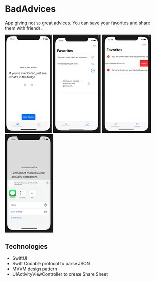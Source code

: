 # BadAdvices

App giving not so great advices. You can save your favorites and share them with friends. 

![alt text](https://github.com/justynazarzycka/BadAdvices/blob/main/Screenshots/Screenshot1.png) 
![alt text](https://github.com/justynazarzycka/BadAdvices/blob/main/Screenshots/Screenshot2.png) 
![alt text](https://github.com/justynazarzycka/BadAdvices/blob/main/Screenshots/Screenshot3.png)
![alt text](https://github.com/justynazarzycka/BadAdvices/blob/main/Screenshots/Screenshot4.png) 

## Technologies

* SwiftUI
* Swift Codable protocol to parse JSON
* MVVM design pattern
* UIActivityViewController to create Share Sheet
